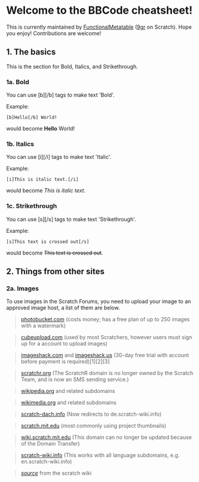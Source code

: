 # Welcome to the BBCode cheatsheet!
This is currently maintained by [FunctionalMetatable](//github.com/FunctionalMetatable) ([9gr](//scratch.mit.edu/users/9gr) on Scratch). Hope you enjoy!
Contributions are welcome!

## 1. The basics
This is the section for Bold, Italics, and Strikethrough.

### 1a. Bold
You can use [b][/b] tags to make text 'Bold'.

Example:
```
[b]Hello[/b] World!
```
would become **Hello** World!

### 1b. Italics
You can use [i][/i] tags to make text 'Italic'.

Example:
```
[i]This is italic text.[/i]
```
would become _This is italic text._

### 1c. Strikethrough

You can use [s][/s] tags to make text 'Strikethrough'.

Example:
```
[s]This text is crossed out[/s]
```
would become ~~This text is crossed out~~.

## 2. Things from other sites

### 2a. Images
To use images in the Scratch Forums, you need to upload your image to an approved image host, a list of them are below.

> [photobucket.com](//photobucket.com) (costs money; has a free plan of up to 250 images with a watermark)

> [cubeupload.com](//cubeupload.com) (used by most Scratchers, however users must sign up for a account to upload images)

> [imageshack.com](//imageshack.com) and [imageshack.us](//imageshack.us) (30-day free trial with account before payment is required)[1][2][3]

> [scratchr.org](//scratchr.org) (The ScratchR domain is no longer owned by the Scratch Team, and is now an SMS sending service.)

> [wikipedia.org](//wikipedia.org) and related subdomains

> [wikimedia.org](//wikimedia.org) and related subdomains

> [scratch-dach.info](//scratch-dach.info) (Now redirects to de.scratch-wiki.info)

> [scratch.mit.edu](//scratch.mit.edu) (most commonly using project thumbnails)

> [wiki.scratch.mit.edu](//wiki.scratch.mit.edu) (This domain can no longer be updated because of the Domain Transfer)

> [scratch-wiki.info](//scratch-wiki.info) (This works with all language subdomains, e.g. en.scratch-wiki.info)

> [_source_](https://en.scratch-wiki.info/wiki/Image_Hosting) from the scratch wiki
